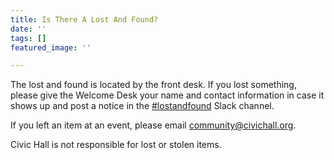```yaml
---
title: Is There A Lost And Found?
date: ''
tags: []
featured_image: ''

---
```

The lost and found is located by the front desk. If you lost something, please give the Welcome Desk your name and contact information in case it shows up and post a notice in the [#lostandfound](https://civichallmembers.slack.com/messages/lostandfound/) Slack channel.

If you left an item at an event, please email [community@civichall.org](mailto:community@civichall.org "community@civichall.org").

Civic Hall is not responsible for lost or stolen items.
